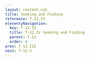 ```yaml
---
layout: content.njk
title: Seeking and Finding
reference: T-12.IV
eleventyNavigation:
  key: T-12.IV
  title: T-12.IV Seeking and Finding
  parent: T-12
  order: 4
prev: T-12.III
next: T-12.V
---
```



<div id=6 style=height:0></div>
